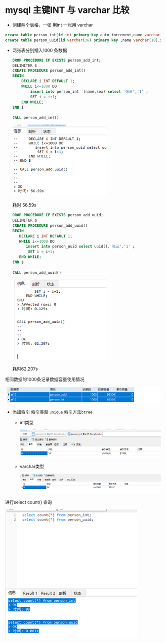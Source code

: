 # mysql 主键INT 与 varchar 比较

- 创建两个表格，一张 用int 一张用 varchar

```sql
create table person_int(id int primary key auto_increment,name varchar(10),sex char(1));
create table person_uuid(id varchar(36) primary key ,name varchar(10),sex char(1));
```



- 两张表分别插入1000 条数据

  ```sql
  DROP PROCEDURE IF EXISTS person_add_int;
  DELIMITER $
  CREATE PROCEDURE person_add_int()
  BEGIN
      DECLARE i INT DEFAULT 1;
      WHILE i<=1000 DO
          insert into person_int  (name,sex) select '张三','1' ;
          SET i = i+1;
      END WHILE;
  END $
  
  CALL person_add_int()
  
  ```

  ![1559185508894](assets/1559185508894.png)

  耗时 56.59s

   ```sql
  DROP PROCEDURE IF EXISTS person_add_uuid;
  DELIMITER $
  CREATE PROCEDURE person_add_uuid()
  BEGIN
      DECLARE i INT DEFAULT 1;
      WHILE i<=1000 DO
         insert into person_uuid select uuid(),'张三','1' ;
          SET i = i+1;
      END WHILE;
  END $
  
  CALL person_add_uuid()
  
   ```

  ![1559185617038](assets/1559185617038.png)

  耗时62.207s



相同数据的1000条记录数据容量使用情况

![1559185791871](assets/1559185791871.png)



- 添加索引 索引类型 `unique` 索引方法`btree`

  - int类型

    ![1559185909774](assets/1559185909774.png)

  - varchar类型

    ![1559185928959](assets/1559185928959.png)



进行select count() 查询

![1559186114173](assets/1559186114173.png)